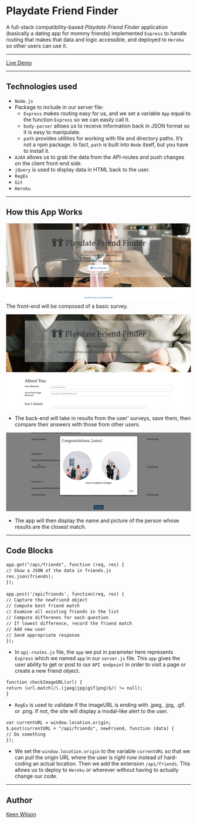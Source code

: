 # Playdate Friend Finder

A full-stack compatibility-based  _Playdate Friend Finder_ application (basically a dating app for mommy friends) implemented `Express` to handle routing that makes that data and logic accessible, and deployed to `Heroku` so other users can use it.

---
[Live Demo](https://guarded-fortress-95261.herokuapp.com  "Playdate Friend Finder")

---
## Technologies used
* `Node.js`
* Package to include in our server file:
    * `Express` makes routing easy for us, and we set a variable `App` equal to the function `Express` so we can easily call it.
    * `body-parser` allows us to receive information back in JSON format so it is easy to manipulate.
    * `path` provides utilities for working with file and directory paths. It’s not a npm package. In fact, `path` is built into `Node` itself, but you have to install it. 
* `AJAX` allows us to  grab the data from the API-routes and push changes on the client front-end side.
* `jQuery` is used to display data in HTML back to the user.
* `RegEx` 
* `Git`
* `Heroku`

---
## How this App Works

![Homepage](./screenshots/friendfinder-home.png)
The front-end will be composed of a basic survey.

![Survey](./screenshots/friendfinder-survey.png)
* The back-end will take in results from the user' surveys, save them, then compare their answers with those from other users.

![Congrats](./screenshots/friendfinder-congrats.png)
* The app will then display the name and picture of the person whose results are the closest match. 

---
## Code Blocks

```
app.get("/api/friends", function (req, res) {
// Show a JSON of the data in friends.js
res.json(friends);
});

app.post('/api/friends', function(req, res) {
// Capture the newFriend object
// Compute best friend match
// Examine all existing friends in the list
// Compute differenes for each question
// If lowest difference, record the friend match
// Add new user
// Send appropriate response
});
```
* In `api-routes.js` file, the `app` we put in parameter here represents `Express` which we named `app` in our `server.js` file. This `app` gives the user ability to get or post to our `API endpoint` in order to visit a page or create a new friend object.

```
function checkImageURL(url) {
return (url.match(/\.(jpeg|jpg|gif|png)$/) != null);
}
```
* `RegEx` is used to validate if the imageURL is ending with .jpeg, .jpg, .gif. or .png. If not, the site will display a modal-like alert to the user.


```
var currentURL = window.location.origin;
$.post(currentURL + "/api/friends", newFriend, function (data) {
// Do something
});
```
* We set the `window.location.origin` to the variable `currentURL` so that we can pull the origin URL where the user is right now instead of hard-coding an actual location. Then we add the extension `/api/friends`. This allows us to deploy to `Heroku` or wherever without having to actually change our code.

---
## Author

[Keen Wilson](https://keenwilson.com "Keen Wilson's Portfolio")
